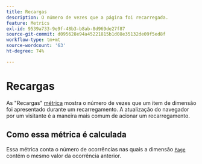 ```yaml
---
title: Recargas
description: O número de vezes que a página foi recarregada.
feature: Metrics
exl-id: 9539a733-9e9f-48b3-b8ab-8d969de27f87
source-git-commit: d095628e94a45221815b1d08e35132de09f5ed8f
workflow-type: tm+mt
source-wordcount: '63'
ht-degree: 74%

---
```


# Recargas

As &quot;Recargas&quot; [métrica](overview.md) mostra o número de vezes que um item de dimensão foi apresentado durante um recarregamento. A atualização do navegador por um visitante é a maneira mais comum de acionar um recarregamento.

## Como essa métrica é calculada

Essa métrica conta o número de ocorrências nas quais a dimensão [`Page`](../dimensions/page.md) contém o mesmo valor da ocorrência anterior.
